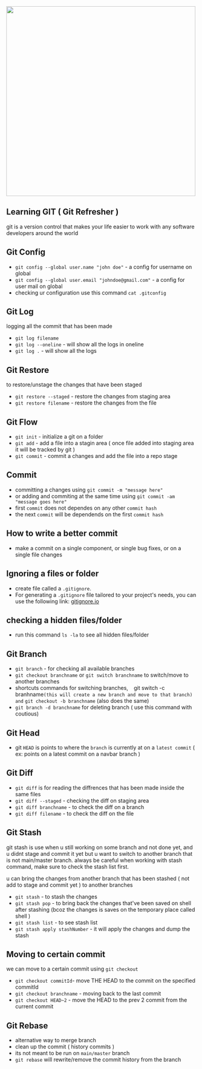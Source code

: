 <img src="https://miro.medium.com/max/1400/1*BCZkmZR1_YzDZy22Vn4uUw.png" width="500">

<!-- video stop at 2.15.03 -->

## Learning GIT ( Git Refresher )
  git is a version control that makes your life easier to work with any software developers around the world

## Git Config
 - `git config --global user.name "john doe"` - a config for username on global
 - `git config --global user.email "johndoe@gmail.com"` - a config for user mail on global
 - checking ur configuration use this command `cat .gitconfig`
  
## Git Log
 logging all the commit that has been made
 - `git log filename`
 - `git log --oneline` - will show all the logs in oneline
 - `git log .` - will show all the logs

## Git Restore
 to restore/unstage the changes that have been staged
 - `git restore --staged` - restore the changes from staging area
 - `git restore filename` - restore the changes from the file

## Git Flow
 - `git init` - initialize a git on a folder
 - `git add` - add a file into a stagin area ( once file added into staging area it will be tracked by git )
 - `git commit` - commit a changes and add the file into a repo stage

## Commit
 - committing a changes using `git commit -m "message here"`
 - or adding and commiting at the same time using `git commit -am "message goes here"`
 - first `commit` does not dependes on any other `commit hash`
 - the next `commit` will be dependends on the first `commit hash`

## How to write a better commit
 - make a commit on a single component, or single bug fixes, or on a single file changes

## Ignoring a files or folder
 - create file called a `.gitignore`.
 - For generating a `.gitignore` file tailored to your project's needs, you can use the following link: [gitignore.io](https://www.toptal.com/developers/gitignore)

## checking a hidden files/folder
- run this command `ls -la` to see all hidden files/folder

## Git Branch
- `git branch` - for checking all available branches
- `git checkout branchname` or `git switch branchname` to switch/move to another branches
- shortcuts commands for switching branches, `
  ` git switch -c branhname` (this will create a new branch and move to that branch) and `
  `git checkout -b branchname` (also does the same)
 - `git branch -d branchname` for deleting branch ( use this command with coutious)
  
## Git Head
  - git `HEAD` is points to where the `branch` is currently at on a `latest commit` ( ex: points on a latest commit on a navbar branch )

## Git Diff 
 - `git diff` is for reading the diffrences that has been made inside the same files
 - `git diff --staged` - checking the diff on staging area
 - `git diff branchname` - to check the diff on a branch
 - `git diff filename` - to check the diff on the file

## Git Stash
  git stash is use when u still working on some branch and not done yet, and u didnt stage and commit it yet but u want to switch to another branch that is not main/master branch. 
  always be careful when working with stash command, make sure to check the stash list first.

  u can bring the changes from another branch that has been stashed ( not add to stage and commit yet ) to another branches
  - `git stash` - to stash the changes
  - `git stash pop` - to bring back the changes that've been saved on shell after stashing (bcoz the changes is saves on the temporary place called shell )
  - `git stash list` - to see stash list 
  - `git stash apply stashNumber` - it will apply the changes and dump the stash
  
 ## Moving to certain commit
 we can move to a certain commit using `git checkout`
 - `git checkout commitId`- move THE HEAD to the commit on the specified commitId
 - `git checkout branchname` - moving back to the last commit 
 - `git checkout HEAD~2` - move the HEAD to the prev 2 commit from the current commit

## Git Rebase 
 - alternative way to merge branch
 - clean up the commit ( history commits )
 - its not meant to be run on `main/master` branch
 - `git rebase` will rewrite/remove the commit history from the branch
